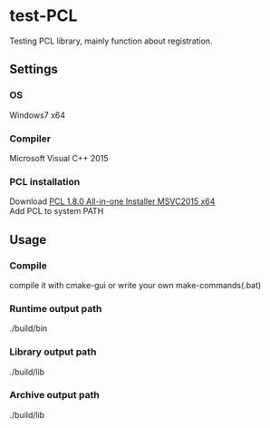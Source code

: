 # test-PCL
Testing PCL library, mainly function about registration.

## Settings
### OS  
Windows7 x64  
### Compiler  
Microsoft Visual C++ 2015  
### PCL installation  
Download [PCL 1.8.0 All-in-one Installer MSVC2015 x64](https://1drv.ms/u/s!ApoY_0Ymu57sg5QiqO2sR1k-zcSi_w)  
Add PCL to system PATH   
  
## Usage
### Compile
compile it with cmake-gui or write your own make-commands(.bat)
### Runtime output path
./build/bin
### Library output path
./build/lib
### Archive output path
./build/lib
